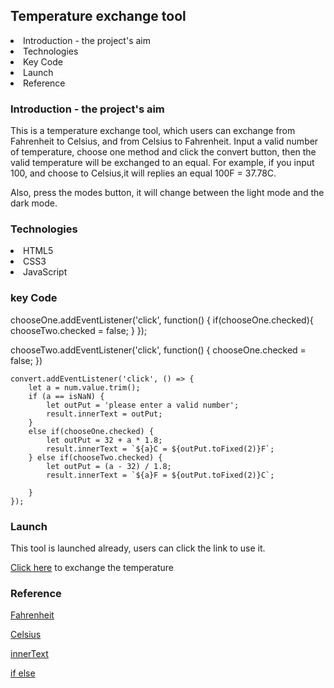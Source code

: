<h2>Temperature exchange tool</h2>

<li>Introduction - the project's aim</li>
<li>Technologies</li>
<li>Key Code</li>
<li>Launch</li>
<li>Reference</li>

<h3>Introduction - the project's aim</h3>
<p>
    This is a temperature exchange tool, which users can exchange from Fahrenheit to Celsius, and from Celsius to Fahrenheit. Input a valid number of temperature, choose one method and click the convert button, then the valid temperature will be exchanged to an equal. For example, if you input 100, and choose to Celsius,it will replies an equal 100F = 37.78C.
</p>
<p>
Also, press the modes button, it will change between the light mode and the dark mode.
</p>

<h3>Technologies</h3>
<li>HTML5</li>
<li>CSS3</li>
<li>JavaScript</li>

<h3>key Code</h3>
chooseOne.addEventListener('click', function() {
    if(chooseOne.checked){
        chooseTwo.checked = false;
    }
});

chooseTwo.addEventListener('click', function() {
    chooseOne.checked = false;
})

```
convert.addEventListener('click', () => {
    let a = num.value.trim();
    if (a == isNaN) {
        let outPut = 'please enter a valid number';
        result.innerText = outPut;
    } 
    else if(chooseOne.checked) {
        let outPut = 32 + a * 1.8;
        result.innerText = `${a}C = ${outPut.toFixed(2)}F`;
    } else if(chooseTwo.checked) {
        let outPut = (a - 32) / 1.8;
        result.innerText = `${a}F = ${outPut.toFixed(2)}C`;

    }
});
```

<h3>Launch</h3>
<p>This tool is launched already, users can click the link to use it.</p>
<a href="https://bricklai.github.io/temperature/converter.html">Click here</a> to exchange the temperature

<h3>Reference</h3>
<p><a href="https://en.wikipedia.org/wiki/Fahrenheit">Fahrenheit</a></p>
<p><a href="https://en.wikipedia.org/wiki/Celsius">Celsius</a></p>
<p><a href="https://www.w3schools.com/jsref/prop_node_innertext.asp">innerText</a></p>
<p><a href="https://www.w3schools.com/js/js_if_else.asp">if else</a></p>
